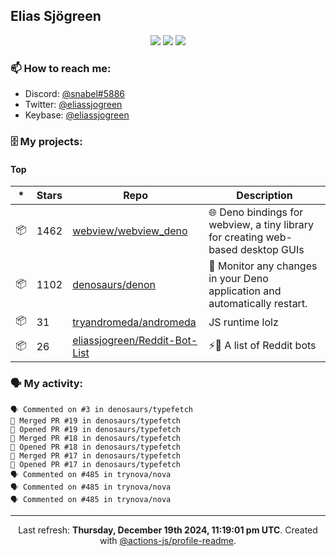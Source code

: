 ## Elias Sjögreen

<p align="center">
  <img src="https://img.shields.io/badge/🎂-dec. 2003-success" />
  <img src="https://img.shields.io/badge/🌎-Stockholm-informational" />
  <img src="https://img.shields.io/badge/👦-He/Him-informational" />
</p>

### 📫 How to reach me:

- Discord: [@snabel#5886](https://discord.com/users/267978757799673866)
- Twitter: [@eliassjogreen](https://twitter.com/eliassjogreen)
- Keybase: [@eliassjogreen](https://keybase.io/eliassjogreen)

### 🗄 My projects:

#### Top
|*|Stars|Repo|Description|
|---|---|---|---|
| 📦 | 1462 | [webview/webview_deno](https://github.com/webview/webview_deno) | 🌐 Deno bindings for webview, a tiny library for creating web-based desktop GUIs |
| 📦 | 1102 | [denosaurs/denon](https://github.com/denosaurs/denon) | 👀 Monitor any changes in your Deno application and automatically restart. |
| 📦 | 31 | [tryandromeda/andromeda](https://github.com/tryandromeda/andromeda) | JS runtime lolz |
| 📦 | 26 | [eliassjogreen/Reddit-Bot-List](https://github.com/eliassjogreen/Reddit-Bot-List) | ⚡️🤖 A list of Reddit bots |

### 🗣 My activity:

```
🗣 Commented on #3 in denosaurs/typefetch
🎉 Merged PR #19 in denosaurs/typefetch
💪 Opened PR #19 in denosaurs/typefetch
🎉 Merged PR #18 in denosaurs/typefetch
💪 Opened PR #18 in denosaurs/typefetch
🎉 Merged PR #17 in denosaurs/typefetch
💪 Opened PR #17 in denosaurs/typefetch
🗣 Commented on #485 in trynova/nova
🗣 Commented on #485 in trynova/nova
🗣 Commented on #485 in trynova/nova
```

------------
<p align="center">Last refresh: <b>Thursday, December 19th 2024, 11:19:01 pm UTC</b>. Created with <a href=https://github.com/marketplace/actions/profile-readme>@actions-js/profile-readme</a>.</p>
